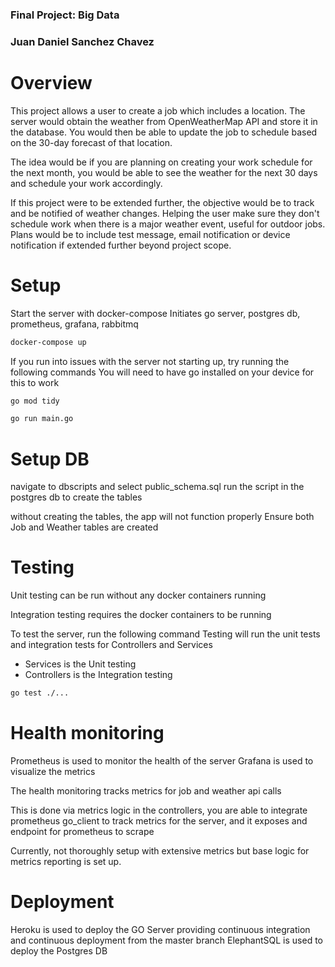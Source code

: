 ### Final Project: Big Data
### Juan Daniel Sanchez Chavez


# Overview
This project allows a user to create a job which includes a location.
The server would obtain the weather from OpenWeatherMap API and store it in the database.
You would then be able to update the job to schedule based on the 30-day forecast of that location.

The idea would be if you are planning on creating your work schedule for the next month,
you would be able to see the weather for the next 30 days and schedule your work accordingly.

If this project were to be extended further, the objective would be to track and be notified of weather changes.
Helping the user make sure they don't schedule work when there is a major weather event, useful for outdoor jobs.
Plans would be to include test message, email notification or device notification if extended further beyond project scope.

# Setup

Start the server with docker-compose
Initiates go server, postgres db, prometheus, grafana, rabbitmq
```bash
docker-compose up
```

If you run into issues with the server not starting up, try running the following commands
You will need to have go installed on your device for this to work
```bash
go mod tidy
```
```bash
go run main.go
```

# Setup DB
navigate to dbscripts and select public_schema.sql
run the script in the postgres db to create the tables

without creating the tables, the app will not function properly 
Ensure both Job and Weather tables are created

# Testing
Unit testing can be run without any docker containers running

Integration testing requires the docker containers to be running

To test the server, run the following command
Testing will run the unit tests and integration tests for Controllers and Services

- Services is the Unit testing
- Controllers is the Integration testing

```bash
go test ./...
```

# Health monitoring
Prometheus is used to monitor the health of the server
Grafana is used to visualize the metrics

The health monitoring tracks metrics for job and weather api calls

This is done via metrics logic in the controllers, you are able to integrate prometheus go_client
to track metrics for the server, and it exposes and endpoint for prometheus to scrape

Currently, not thoroughly setup with extensive metrics but base logic for metrics reporting is set up.

# Deployment

Heroku is used to deploy the GO Server providing continuous integration and continuous deployment from the master branch
ElephantSQL is used to deploy the Postgres DB

